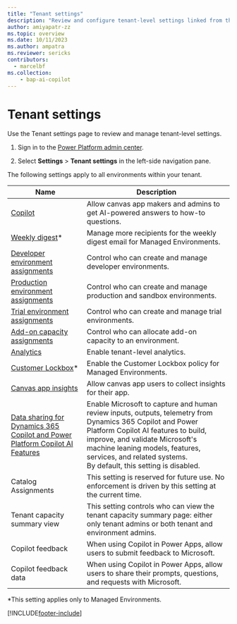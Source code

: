 ```yaml
---
title: "Tenant settings"
description: "Review and configure tenant-level settings linked from this page." 
author: amiyapatr-zz
ms.topic: overview
ms.date: 10/11/2023
ms.author: ampatra
ms.reviewer: sericks
contributors:
  - marcelbf
ms.collection: 
    - bap-ai-copilot
---
```


# Tenant settings

Use the Tenant settings page to review and manage tenant-level settings.

1. Sign in to the [Power Platform admin center](https://admin.powerplatform.microsoft.com/).

2. Select **Settings** > **Tenant settings** in the left-side navigation pane.

The following settings apply to all environments within your tenant.

|Name  |Description  |
|---------|---------|
|[Copilot](/power-apps/maker/canvas-apps/ai-overview)     | Allow canvas app makers and admins to get AI-powered answers to how-to questions.        |
|[Weekly digest](managed-environment-usage-insights.md)*     | Manage more recipients for the weekly digest email for Managed Environments.        |
|[Developer environment assignments](control-environment-creation.md)   | Control who can create and manage developer environments.  |
|[Production environment assignments](control-environment-creation.md)   | Control who can create and manage production and sandbox environments.        |
|[Trial environment assignments](control-environment-creation.md)       | Control who can create and manage trial environments.        |
|[Add-on capacity assignments](capacity-add-on.md#control-who-can-allocate-add-on-capacity)    | Control who can allocate add-on capacity to an environment.        |
|[Analytics](tenant-level-analytics.md)   | Enable tenant-level analytics.        |
|[Customer Lockbox](about-lockbox.md#enable-the-lockbox-policy)*   | Enable the Customer Lockbox policy for Managed Environments.        |
|[Canvas app insights](/power-apps/maker/canvas-apps/application-insights) | Allow canvas app users to collect insights for their app. |
|[Data sharing for Dynamics 365 Copilot and Power Platform Copilot AI Features](../transparency-note-copilot-data-sharing.md)   | Enable Microsoft to capture and human review inputs, outputs, telemetry from Dynamics 365 Copilot and Power Platform Copilot AI features to build, improve, and validate Microsoft's machine leaning models, features, services, and related systems.<br/>By default, this setting is disabled.       |
| Catalog Assignments  | This setting is reserved for future use. No enforcement is driven by this setting at the current time.       |
| Tenant capacity summary view | This setting controls who can view the tenant capacity summary page: either only tenant admins or both tenant and environment admins. |
| Copilot feedback | When using Copilot in Power Apps, allow users to submit feedback to Microsoft. |
| Copilot feedback data | When using Copilot in Power Apps, allow users to share their prompts, questions, and requests with Microsoft. |

*This setting applies only to Managed Environments.

[!INCLUDE[footer-include](../includes/footer-banner.md)]
